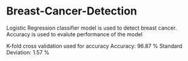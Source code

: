 # Breast-Cancer-Detection
Logistic Regression classifier model is used to detect breast cancer.
Accuracy is used to evalute performance of the model

K-fold cross validation used for accuracy
Accuracy: 96.87 %
Standard Deviation: 1.57 %
